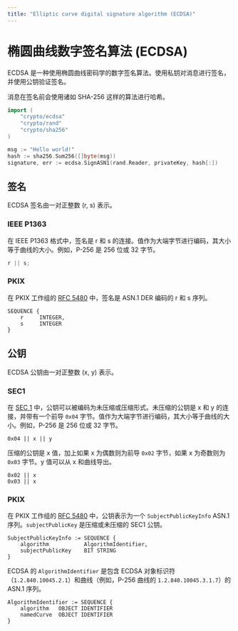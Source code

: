 ```yaml
---
title: "Elliptic curve digital signature algorithm (ECDSA)"
---
```


# 椭圆曲线数字签名算法 (ECDSA)

ECDSA 是一种使用椭圆曲线密码学的数字签名算法。使用私钥对消息进行签名，并使用公钥验证签名。

消息在签名前会使用诸如 SHA-256 这样的算法进行哈希。

```go
import (
	"crypto/ecdsa"
	"crypto/rand"
	"crypto/sha256"
)

msg := "Hello world!"
hash := sha256.Sum256([]byte(msg))
signature, err := ecdsa.SignASN1(rand.Reader, privateKey, hash[:])
```

## 签名

ECDSA 签名由一对正整数 (r, s) 表示。

### IEEE P1363

在 IEEE P1363 格式中，签名是 r 和 s 的连接。值作为大端字节进行编码，其大小等于曲线的大小。例如，P-256 是 256 位或 32 字节。

```ts
r || s;
```

### PKIX

在 PKIX 工作组的 [RFC 5480](https://datatracker.ietf.org/doc/html/rfc5480) 中，签名是 ASN.1 DER 编码的 r 和 s 序列。

```
SEQUENCE {
    r     INTEGER,
    s     INTEGER
}
```

## 公钥

ECDSA 公钥由一对正整数 (x, y) 表示。

### SEC1

在 [SEC 1](https://www.secg.org/sec1-v2.pdf) 中，公钥可以被编码为未压缩或压缩形式。未压缩的公钥是 x 和 y 的连接，并带有一个前导 `0x04` 字节。值作为大端字节进行编码，其大小等于曲线的大小。例如，P-256 是 256 位或 32 字节。

```
0x04 || x || y
```

压缩的公钥是 x 值，加上如果 x 为偶数则为前导 `0x02` 字节，如果 x 为奇数则为 `0x03` 字节。y 值可以从 x 和曲线导出。

```
0x02 || x
0x03 || x
```

### PKIX

在 PKIX 工作组的 [RFC 5480](https://datatracker.ietf.org/doc/html/rfc5480) 中，公钥表示为一个 `SubjectPublicKeyInfo` ASN.1 序列。`subjectPublicKey` 是压缩或未压缩的 SEC1 公钥。

```
SubjectPublicKeyInfo := SEQUENCE {
    algorithm           AlgorithmIdentifier,
    subjectPublicKey    BIT STRING
}
```

ECDSA 的 `AlgorithmIdentifier` 是包含 ECDSA 对象标识符（`1.2.840.10045.2.1`）和曲线（例如，P-256 曲线的 `1.2.840.10045.3.1.7`）的 ASN.1 序列。

```
AlgorithmIdentifier := SEQUENCE {
    algorithm   OBJECT IDENTIFIER
    namedCurve  OBJECT IDENTIFIER
}
```
